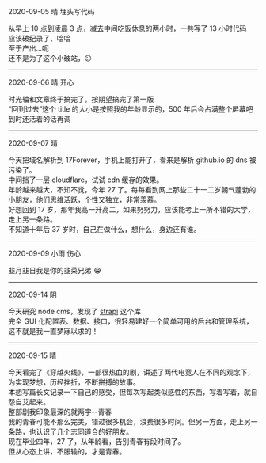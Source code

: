 2020-09-05 晴 埋头写代码

从早上 10 点到凌晨 3 点，减去中间吃饭休息的两小时，一共写了 13 小时代码  
应该破纪录了，哈哈  
至于产出...呃  
还不是为了这个小破站，😕

---

2020-09-06 晴 开心

时光轴和文章终于搞完了，按期望搞完了第一版  
“回到过去”这个 title 的大小是按照我的年龄显示的，500 年后会占满整个屏幕吧  
到时还活着的话再调

---

2020-09-07 晴

今天把域名解析到 17Forever，手机上能打开了，看来是解析 github.io 的 dns 被污染了。  
中间挡了一层 cloudflare，试试 cdn 缓存的效果。  
年龄越来越大，不知不觉，今年 27 了。每每看到网上那些二十一二岁朝气蓬勃的小朋友，他们思维活跃，个性又独立，非常羡慕。  
好想回到 17 岁，那年我高一升高二，如果努努力，应该能考上一所不错的大学，走上另一条路。  
不知道十年后 37 岁时，自己在做什么，想什么，身边还有谁。

---

2020-09-09 小雨 伤心

韭月韭日我是你的韭菜兄弟 😭

---

2020-09-14 阴

今天研究 node cms，发现了 [strapi](https://github.com/strapi/strapi) 这个库  
完全 GUI 化配置表、数据、接口，很轻易建好一个简单可用的后台和管理系统，这不就是我一直梦寐以求的！

---

2020-09-15 晴

今天看完了《穿越火线》，一部很热血的剧，讲述了两代电竞人在不同的观念下，为实现梦想，历经挫折，不断拼搏的故事。  
本想写篇长文记录一下自己的感受，但每次写起类似感性的东西，写着写着，就自怨自艾起来。  
整部剧我印象最深的就两字--青春  
我的青春可能不那么完美，错过很多机会，浪费很多时间。但另一方面，走上另一条路，也认识了几个志同道合的好朋友。  
现在毕业四年，27 了，从年龄看，告别青春有段时间了。  
但从心态上讲，不服输的，才是青春。

